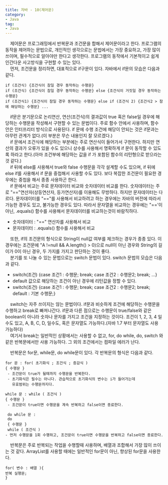```yaml
---
title: 자바 - 10(제어문)
category:
- Java
tag:
- Java
---
```


&nbsp;&nbsp;&nbsp;&nbsp;제어문은 프로그래밍에서 반복문과 조건문을 합해서 제어문이라고 한다. 프로그램의 동작을 제어하는 문법으로, 개인적인 생각으로는 문법에서는 가장 중요하고, 가장 많이 쓰이며, 필수적으로 알아야만 한다고 생각한다. 프로그램의 동작에서 기본적이고 쉽게 인간다운 사고방식을 구현할 수 있는 있다.  
&nbsp;&nbsp;&nbsp;&nbsp;먼저, 조건문을 정리하면, 대표적으로 if구문이 있다. 자바에서 if문의 모습은 다음과 같다.

    if (조건식) {조건식이 참일 경우 동작하는 수행문}
    if (조건식) {조건식이 참일 경우 동작하는 수행문} else {조건식이 거짓일 경우 동작하는 수행문}
    if (조건식1) {조건식이 참일 경우 동작하는 수행문} else if (조건식 2) {조건식2 > 참에 해당하는 수행문} ...

&nbsp;&nbsp;&nbsp;&nbsp;if문은 분기문으로 논리연산, 연산(조건식)의 결과값이 true 혹은 false일 경우에 해당하는 수행문을 작성해서 구현할 수 있는 문법이다. 주로 함수 안에서 사용하며, 함수 안은 인터프리터 방식으로 사용된다. if 문에 수행 조건에 해당이 안되는 것은 if문과는 아무런 관계가 없다.(이 부분은 무슨 내용인지 잘 모르겠다.)   
&nbsp;&nbsp;&nbsp;&nbsp;if 문에서 조건식에 해당하는 부분에는 주로 연산식이 들어가서 구현한다. 하지만 연산의 결과가 오류가 있을 수도 있으니 상수를 사용해서 명확하게 if 문이 동작할 수 있도록 하라고 한다.(아마 조건부에 해당하는 값을 if 가 포함된 함수의 리턴형으로 받으라는 것 같다.)     
&nbsp;&nbsp;&nbsp;&nbsp;if 뒤에 else를 사용해서 true와 false 수행문을 각각 설계할 수도 있으며, if 뒤에 else if를 사용해서 if 문을 중첩해서 사용할 수도 있다. 보다 복잡한 조건문이 필요한 경우에는 중첩을 해서 종종 사용하곤 한다.   
&nbsp;&nbsp;&nbsp;&nbsp;if 문에서 비교는 주로 문자데이터 비교와 숫자데이터 비교를 한다. 숫자데이터는 주로 "=="연산자(상등연산자, 등가연산자)를 이용해도 무방하다. 하지만 문자데이터는 다르다. 문자데이터를 "=="를 사용해서 비교하려고 하는 경우에는 자바의 버전에 따라서 가능한 경우도 있고, 불가능한 경우도 있다. 따라서 문자열을 비교하는 경우에는 "=='이 아닌, .equals() 함수를 사용해서 문자데이터를 비교하는것이 바람직하다.

 - 숫자데이터 : "==" 연산자를 사용해서 비교
 - 문자데이터 : .equals() 함수를 사용해서 비교

&nbsp;&nbsp;&nbsp;&nbsp;또한, if의 조건문의 형식으로 String이 null값 여부를 체크하는 경우가 종종 있다. 이 경우에는 조건문에 "A !=null && A.length() > 0)으로 null이 아닌 경우와 String의 길이가 0이 아닌 경우, 두 가지를 가지고 판단하는 것이 좋다.     
&nbsp;&nbsp;&nbsp;&nbsp;분기를 또 나눌 수 있는 문법으로는 switch 문법이 있다. switch 문법의 모습은 다음과 같다.

 - switch(조건) {case 조건1 : 수행문; break; case 조건2 : 수행문2; break; ...}
 - default 값으로 해당하는 조건이 아닌 경우에 리턴값을 정할 수 있다.
 - switch(조건) {case 조건1 : 수행문; break; case 조건2 : 수행문2; break; default : 기본 수행문;}


 &nbsp;&nbsp;&nbsp;&nbsp;switch는 자주 쓰이지는 않는 문법이다. if문과 비슷하게 조건에 해당하는 수행문을 수행하고 break로 빠져나간다. if문과 다른 점으로는 수행문이 true/false와 같은 boolean이 아니라 숫자나 문자를 가지고 조건을 지정하는 것이다. 조건이 1, 2, 3, 4 일 수도 있고, A, B, C, D, 일수도, 혹은 문자열도 가능하다.(자바 1.7 부터 문자열도 사용 가능하다)    
 &nbsp;&nbsp;&nbsp;&nbsp;여기서 break는 일반적인 상황에서는 사용할 수 없고, for, do while, do, switch 와 같은 반복문에서만 사용 가능하다. 그 외의 조건에서는 컴파일 에러가 난다.    

 &nbsp;&nbsp;&nbsp;&nbsp;반복문은 for문, while문, do while문이 있다. 각 반복문의 형식은 다음과 같다.

    for 문 : for( 초기화식 ; 조건식 ; 증감식 )
    { 수행문 }
     - 조건문이 true가 될때까지 수행문을 반복한다.
     - 초기화식은 필수는 아니다. 관습적으로 초기화식의 변수는 i가 들어가는데 
       유효범위는 수행문까지다.

    while 문 : while ( 조건식 )
    { 수행문 }
     - 조건문이 true이면 수행문을 계속 반복하고 false이면 종료한다.    

     do while 문 :
     do
     { 수행문 }
     while ( 조건식 )
    - 먼저 수행문을 1회 수행하고, 조건문이 true이면 수행문을 반복하고 false이면 종료한다.   

&nbsp;&nbsp;&nbsp;&nbsp;반복문은 주로 반복되는 작업을 수행할때 사용하며, 배열과 조합해서 가장 많이 쓰이는 것 같다. ArrayList를 사용할 때에는 일반적인 for문이 아닌, 향상된 for문을 사용한다.

    for( 변수 : 배열 ){
    반복 실행문;
    }